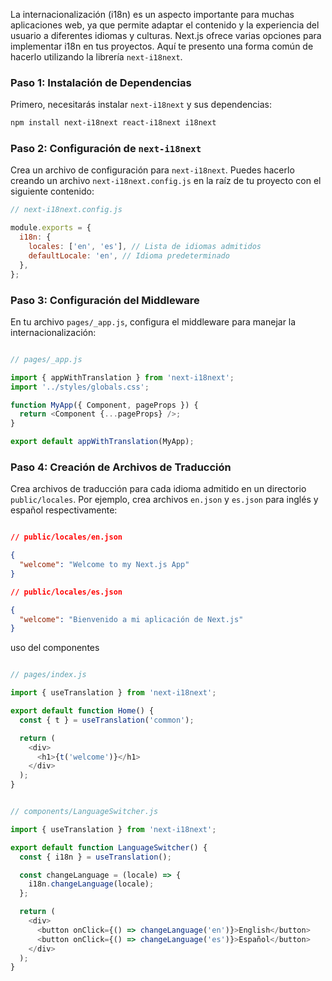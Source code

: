 La internacionalización (i18n) es un aspecto importante para muchas aplicaciones web, ya que permite adaptar el contenido y la experiencia del usuario a diferentes idiomas y culturas. Next.js ofrece varias opciones para implementar i18n en tus proyectos. Aquí te presento una forma común de hacerlo utilizando la librería `next-i18next`.

### Paso 1: Instalación de Dependencias

Primero, necesitarás instalar `next-i18next` y sus dependencias:


```bash
npm install next-i18next react-i18next i18next

```

### Paso 2: Configuración de `next-i18next`

Crea un archivo de configuración para `next-i18next`. Puedes hacerlo creando un archivo `next-i18next.config.js` en la raíz de tu proyecto con el siguiente contenido:


```js
// next-i18next.config.js

module.exports = {
  i18n: {
    locales: ['en', 'es'], // Lista de idiomas admitidos
    defaultLocale: 'en', // Idioma predeterminado
  },
};

```

### Paso 3: Configuración del Middleware

En tu archivo `pages/_app.js`, configura el middleware para manejar la internacionalización:

```js

// pages/_app.js

import { appWithTranslation } from 'next-i18next';
import '../styles/globals.css';

function MyApp({ Component, pageProps }) {
  return <Component {...pageProps} />;
}

export default appWithTranslation(MyApp);

```

### Paso 4: Creación de Archivos de Traducción

Crea archivos de traducción para cada idioma admitido en un directorio `public/locales`. Por ejemplo, crea archivos `en.json` y `es.json` para inglés y español respectivamente:


```json

// public/locales/en.json

{
  "welcome": "Welcome to my Next.js App"
}

```

```json
// public/locales/es.json

{
  "welcome": "Bienvenido a mi aplicación de Next.js"
}

```

uso del componentes

```js

// pages/index.js

import { useTranslation } from 'next-i18next';

export default function Home() {
  const { t } = useTranslation('common');

  return (
    <div>
      <h1>{t('welcome')}</h1>
    </div>
  );
}

```


```js

// components/LanguageSwitcher.js

import { useTranslation } from 'next-i18next';

export default function LanguageSwitcher() {
  const { i18n } = useTranslation();

  const changeLanguage = (locale) => {
    i18n.changeLanguage(locale);
  };

  return (
    <div>
      <button onClick={() => changeLanguage('en')}>English</button>
      <button onClick={() => changeLanguage('es')}>Español</button>
    </div>
  );
}

```

